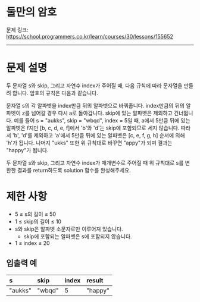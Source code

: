 # 둘만의 암호
문제 링크: https://school.programmers.co.kr/learn/courses/30/lessons/155652

***

# 문제 설명
두 문자열 s와 skip, 그리고 자연수 index가 주어질 때, 다음 규칙에 따라 문자열을 만들려 합니다. 암호의 규칙은 다음과 같습니다.

문자열 s의 각 알파벳을 index만큼 뒤의 알파벳으로 바꿔줍니다.
index만큼의 뒤의 알파벳이 z를 넘어갈 경우 다시 a로 돌아갑니다.
skip에 있는 알파벳은 제외하고 건너뜁니다.
예를 들어 s = "aukks", skip = "wbqd", index = 5일 때, a에서 5만큼 뒤에 있는 알파벳은 f지만 [b, c, d, e, f]에서 'b'와 'd'는 skip에 포함되므로 세지 않습니다. 따라서 'b', 'd'를 제외하고 'a'에서 5만큼 뒤에 있는 알파벳은 [c, e, f, g, h] 순서에 의해 'h'가 됩니다. 나머지 "ukks" 또한 위 규칙대로 바꾸면 "appy"가 되며 결과는 "happy"가 됩니다.

두 문자열 s와 skip, 그리고 자연수 index가 매개변수로 주어질 때 위 규칙대로 s를 변환한 결과를 return하도록 solution 함수를 완성해주세요.



# 제한 사항

- 5 ≤ s의 길이 ≤ 50
- 1 ≤ skip의 길이 ≤ 10
- s와 skip은 알파벳 소문자로만 이루어져 있습니다.
    - skip에 포함되는 알파벳은 s에 포함되지 않습니다.
- 1 ≤ index ≤ 20

## 입출력 예
|s|	skip|	index|	result|
|:--|:--|:--|:--|
|"aukks"|	"wbqd"|	5|	"happy"|

